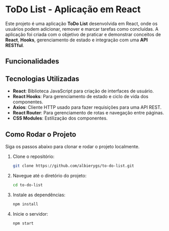 # ToDo List - Aplicação em React

Este projeto é uma aplicação **ToDo List** desenvolvida em React, onde os usuários podem adicionar, remover e marcar tarefas como concluídas. A aplicação foi criada com o objetivo de praticar e demonstrar conceitos de **React**, **Hooks**, gerenciamento de estado e integração com uma **API RESTful**.

## Funcionalidades

<!--- **Adicionar Tarefas**: Os usuários podem criar novas tarefas.
- **Remover Tarefas**: É possível excluir tarefas existentes.
- **Marcar Como Concluída**: Os usuários podem marcar uma tarefa como concluída ou não.
- **Filtragem de Tarefas**: O usuário pode filtrar as tarefas por todas, concluídas ou não concluídas.
- **Persistência de Dados**: As tarefas são salvas na **localStorage** do navegador, permitindo que os dados persistam após o fechamento da aplicação.-->

## Tecnologias Utilizadas

- **React**: Biblioteca JavaScript para criação de interfaces de usuário.
- **React Hooks**: Para gerenciamento de estado e ciclo de vida dos componentes.
- **Axios**: Cliente HTTP usado para fazer requisições para uma API REST.
- **React Router**: Para gerenciamento de rotas e navegação entre páginas.
- **CSS Modules**: Estilização dos componentes.

## Como Rodar o Projeto

Siga os passos abaixo para clonar e rodar o projeto localmente.

1. Clone o repositório:

   ```bash
   git clone https://github.com/albierygs/to-do-list.git

2. Navegue até o diretório do projeto:
   ```bash
   cd to-do-list

3. Instale as dependências:
   ```bash
   npm install

4. Inicie o servidor:
   ```bash
   npm start